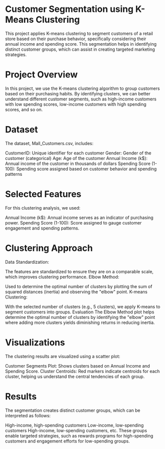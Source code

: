 # Customer Segmentation using K-Means Clustering

This project applies K-means clustering to segment customers of a retail store based on their purchase behavior, specifically considering their annual income and spending score. This segmentation helps in identifying distinct customer groups, which can assist in creating targeted marketing strategies.

# Project Overview
In this project, we use the K-means clustering algorithm to group customers based on their purchasing habits. By identifying clusters, we can better understand different customer segments, such as high-income customers with low spending scores, low-income customers with high spending scores, and so on.

# Dataset
The dataset, Mall_Customers.csv, includes:

CustomerID: Unique identifier for each customer
Gender: Gender of the customer (categorical)
Age: Age of the customer
Annual Income (k$): Annual income of the customer in thousands of dollars
Spending Score (1-100): Spending score assigned based on customer behavior and spending patterns

# Selected Features
For this clustering analysis, we used:

Annual Income (k$): Annual income serves as an indicator of purchasing power.
Spending Score (1-100): Score assigned to gauge customer engagement and spending patterns.

# Clustering Approach
Data Standardization:

The features are standardized to ensure they are on a comparable scale, which improves clustering performance.
Elbow Method:

Used to determine the optimal number of clusters by plotting the sum of squared distances (inertia) and observing the "elbow" point.
K-means Clustering:

With the selected number of clusters (e.g., 5 clusters), we apply K-means to segment customers into groups.
Evaluation
The Elbow Method plot helps determine the optimal number of clusters by identifying the "elbow" point where adding more clusters yields diminishing returns in reducing inertia.

# Visualizations
The clustering results are visualized using a scatter plot:

Customer Segments Plot: Shows clusters based on Annual Income and Spending Score.
Cluster Centroids: Red markers indicate centroids for each cluster, helping us understand the central tendencies of each group.

# Results
The segmentation creates distinct customer groups, which can be interpreted as follows:

High-income, high-spending customers
Low-income, low-spending customers
High-income, low-spending customers, etc.
These groups enable targeted strategies, such as rewards programs for high-spending customers and engagement efforts for low-spending groups.
